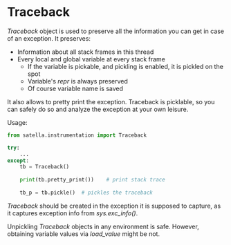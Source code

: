 # Traceback

_Traceback_ object is used to preserve all the information you can get
in case of an exception. It preserves:
* Information about all stack frames in this thread
* Every local and global variable at every stack frame
    * If the variable is pickable, and pickling is enabled, it is pickled on the spot
    * Variable's _repr_ is always preserved
    * Of course variable name is saved
    
It also allows to pretty print the exception. Traceback is picklable, so you 
can safely do so and analyze the exception at your own leisure.

Usage:
```python
from satella.instrumentation import Traceback

try:
    ...
except:
    tb = Traceback()
    
    print(tb.pretty_print())    # print stack trace
    
    tb_p = tb.pickle()  # pickles the traceback
```

_Traceback_ should be created in the exception it is supposed to capture,
as it captures exception info from _sys.exc_info()_.

Unpickling _Traceback_ objects in any environment is safe. However, obtaining
variable values via _load_value_ might be not.
